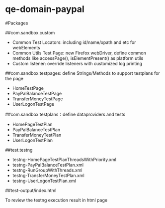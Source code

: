 # qe-domain-paypal

#Packages

##com.sandbox.custom 
- Common Test Locators: including id/name/xpath and etc for webElements
- Common Utils Test Page: new Firefox webDriver, define common methods like accessPage(), isElementPresent() as platform utils
- Custom listener: override listeners with customized log printing 

##com.sandbox.testpages: define Strings/Methods to support testplans for the page

- HomeTestPage
- PayPalBalanceTestPage
- TransferMoneyTestPage
- UserLogonTestPage

##com.sandbox.testplans：define dataproviders and tests 

- HomePageTestPlan
- PayPalBalanceTestPlan
- TransferMoneyTestPlan
- UserLogonTestPlan

##test.testng

- testng-HomePageTestPlanThreadsWithPriority.xml
- testng-PayPalBalanceTestPlan.xml
- testng-RunGroupWithThreads.xml
- testng-TransferMoneyTestPlan.xml
- testng-UserLogonTestPlan.xml

##test-output/index.html

To review the testng execution result in html page
